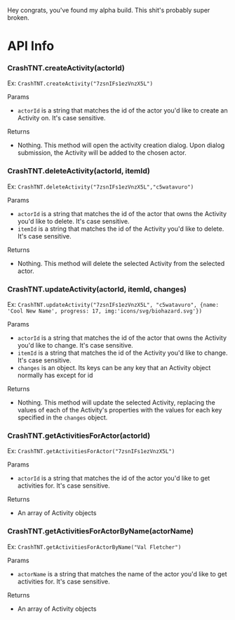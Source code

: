 Hey congrats, you've found my alpha build. This shit's probably super broken.

# API Info 

### CrashTNT.createActivity(actorId)
Ex: `CrashTNT.createActivity("7zsnIFs1ezVnzX5L")`

Params
- `actorId` is a string that matches the id of the actor you'd like to create an Activity on. It's case sensitive.

Returns
- Nothing. This method will open the activity creation dialog. Upon dialog submission, the Activity will be added to the chosen actor.


### CrashTNT.deleteActivity(actorId, itemId)
Ex: `CrashTNT.deleteActivity("7zsnIFs1ezVnzX5L","c5watavuro")`

Params
- `actorId` is a string that matches the id of the actor that owns the Activity you'd like to delete. It's case sensitive.
- `itemId` is a string that matches the id of the Activity you'd like to delete. It's case sensitive.

Returns
- Nothing. This method will delete the selected Activity from the selected actor.


### CrashTNT.updateActivity(actorId, itemId, changes)
Ex: `CrashTNT.updateActivity("7zsnIFs1ezVnzX5L", "c5watavuro", {name: 'Cool New Name', progress: 17, img:'icons/svg/biohazard.svg'})`

Params
- `actorId` is a string that matches the id of the actor that owns the Activity you'd like to change. It's case sensitive.
- `itemId` is a string that matches the id of the Activity you'd like to change. It's case sensitive.
- `changes` is an object. Its keys can be any key that an Activity object normally has except for id

Returns
- Nothing. This method will update the selected Activity, replacing the values of each of the Activity's properties with the values for each key specified in the `changes` object.


### CrashTNT.getActivitiesForActor(actorId)
Ex: `CrashTNT.getActivitiesForActor("7zsnIFs1ezVnzX5L")`

Params
- `actorId` is a string that matches the id of the actor you'd like to get activities for. It's case sensitive.

Returns
- An array of Activity objects

### CrashTNT.getActivitiesForActorByName(actorName)
Ex: `CrashTNT.getActivitiesForActorByName("Val Fletcher")`

Params
- `actorName` is a string that matches the name of the actor you'd like to get activities for. It's case sensitive.

Returns
- An array of Activity objects
